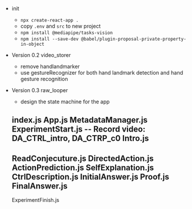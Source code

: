 - init
    - `npx create-react-app .`
    - copy `.env` and `src` to new project
    - `npm install @mediapipe/tasks-vision`
    - `npm install --save-dev @babel/plugin-proposal-private-property-in-object`

- Version 0.2 video_storer
    - remove handlandmarker
    - use gestureRecognizer for both hand landmark detection and 
      hand gesture recognition

- Version 0.3 raw_looper
    - design the state machine for the app

    index.js
    App.js
    MetadataManager.js
    ExperimentStart.js   -- Record video: DA_CTRL_intro, DA_CTRP_c0
    Intro.js
    --------
    ReadConjecuture.js
    DirectedAction.js
    ActionPrediction.js
    SelfExplanation.js
    CtrlDescription.js
    InitialAnswer.js
    Proof.js
    FinalAnswer.js
    --------
    ExperimentFinish.js

